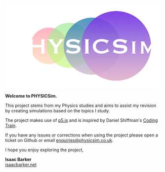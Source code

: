 ![PHYSICSim](./imgs/dark-transparent.png)

**Welcome to PHYSICSim.**

This project stems from my Physics studies and aims to assist my revision by creating simulations based on the topics I study.

The project makes use of [p5.js](https://p5js.org/) and is inspired by Daniel Shiffman's [Coding Train](https://thecodingtrain.com/). 

If you have any issues or corrections when using the project please open a ticket on Github or email [enquiries@physicsim.co.uk](enquiries@physicsim.co.uk).

I hope you enjoy exploring the project,

__Isaac Barker__
<br>[isaacbarker.net](https://www.isaacbarker.net)<br>